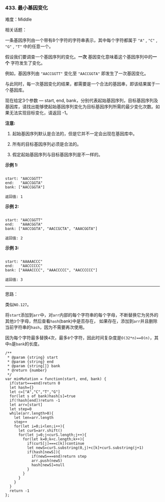 ### 433. 最小基因变化

难度：Middle

相关话题：

一条基因序列由一个带有8个字符的字符串表示，其中每个字符都属于  `"A"` ,  `"C"` ,  `"G"` ,  `"T"` 中的任意一个。



假设我们要调查一个基因序列的变化。**一次** 基因变化意味着这个基因序列中的**一个** 字符发生了变化。



例如，基因序列由 `"AACCGGTT"` 变化至 `"AACCGGTA"` 即发生了一次基因变化。



与此同时，每一次基因变化的结果，都需要是一个合法的基因串，即该结果属于一个基因库。



现在给定3个参数 &mdash; start, end, bank，分别代表起始基因序列，目标基因序列及基因库，请找出能够使起始基因序列变化为目标基因序列所需的最少变化次数。如果无法实现目标变化，请返回 -1。



**注意:** 




1. 起始基因序列默认是合法的，但是它并不一定会出现在基因库中。

2. 所有的目标基因序列必须是合法的。

3. 假定起始基因序列与目标基因序列是不一样的。





**示例 1:** 



```

start: "AACCGGTT"
end:   "AACCGGTA"
bank: ["AACCGGTA"]

返回值: 1
```


**示例 2:** 



```

start: "AACCGGTT"
end:   "AAACGGTA"
bank: ["AACCGGTA", "AACCGCTA", "AAACGGTA"]

返回值: 2
```


**示例 3:** 



```

start: "AAAAACCC"
end:   "AACCCCCC"
bank: ["AAAACCCC", "AAACCCCC", "AACCCCCC"]

返回值: 3
```



-----

思路：

类似`NO.127`。

将`start`添加到`arr`中，对`arr`内部的每个字符串的每个字母，不断替换它为另外的其他`3`个字母，然后查看`hash`(bank)中是否存在，
如果存在，添加到`arr`并且删除当前字符串的`hash`，因为不需要再次使用。

因为每个字符最多替换`4`次，最多`8`个字符，因此时间复杂度是`O(32*n)==O(n)`，其中`n`是`bank`的长度。

```
/**
 * @param {string} start
 * @param {string} end
 * @param {string[]} bank
 * @return {number}
 */
var minMutation = function(start, end, bank) {
  if(start===end)return 0
  let hash={}
  let c=["A","C","T","G"]
  for(let s of bank)hash[s]=true
  if(!hash[end])return -1
  let arr=[start]
  let step=0
  while(arr.length>0){
    let len=arr.length
    step++
    for(let i=0;i<len;i++){
      let curS=arr.shift()
      for(let j=0;j<curS.length;j++){
        for(let k=0;k<c.length;k++){
          if(curS[j]===c[k])continue
          let newS=curS.substring(0,j)+c[k]+curS.substring(j+1)
          if(hash[newS]){
            if(newS===end)return step
            arr.push(newS)
            hash[newS]=null
          }
        }
      }
    }
  }
  return -1
};
```

